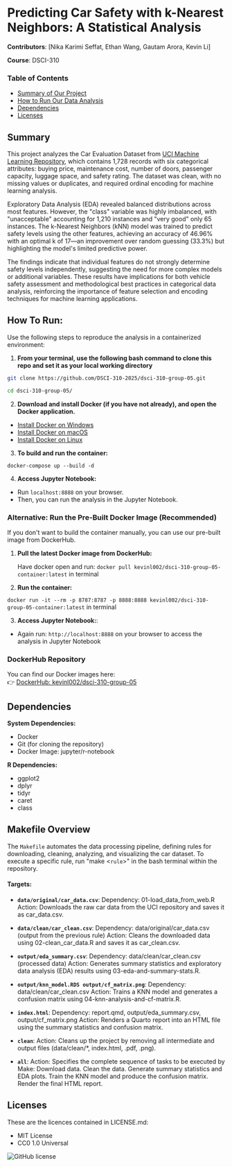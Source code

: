 # Predicting Car Safety with k-Nearest Neighbors: A Statistical Analysis

**Contributors**: [Nika Karimi Seffat, Ethan Wang, Gautam Arora, Kevin Li]

**Course**: DSCI-310   


### Table of Contents
- [Summary of Our Project](#summary)
- [How to Run Our Data Analysis](#how-to-run)
- [Dependencies](#dependencies)
- [Licenses](#licenses)

## Summary

This project analyzes the Car Evaluation Dataset from [UCI Machine Learning Repository](https://archive.ics.uci.edu/ml/datasets/Car+Evaluation), which contains 1,728 records with six categorical attributes: buying price, maintenance cost, number of doors, passenger capacity, luggage space, and safety rating. The dataset was clean, with no missing values or duplicates, and required ordinal encoding for machine learning analysis.

Exploratory Data Analysis (EDA) revealed balanced distributions across most features. However, the "class" variable was highly imbalanced, with "unacceptable" accounting for 1,210 instances and "very good" only 65 instances. The k-Nearest Neighbors (kNN) model was trained to predict safety levels using the other features, achieving an accuracy of 46.96% with an optimal k of 17—an improvement over random guessing (33.3%) but highlighting the model's limited predictive power.

The findings indicate that individual features do not strongly determine safety levels independently, suggesting the need for more complex models or additional variables. These results have implications for both vehicle safety assessment and methodological best practices in categorical data analysis, reinforcing the importance of feature selection and encoding techniques for machine learning applications.



## How To Run:

Use the following steps to reproduce the analysis in a containerized environment:

1. **From your terminal, use the following bash command to clone this repo and set it as your local working directory**

```bash
git clone https://github.com/DSCI-310-2025/dsci-310-group-05.git
```

```bash
cd dsci-310-group-05/
```

2. **Download and install Docker (if you have not already), and open the Docker application.**

- [Install Docker on Windows](https://docs.docker.com/docker-for-windows/install/)
- [Install Docker on macOS](https://docs.docker.com/docker-for-mac/install/)
- [Install Docker on Linux](https://docs.docker.com/engine/install/)

3. **To build and run the container:**

`docker-compose up --build -d`

4. **Access Jupyter Notebook:**

- Run `localhost:8888` on your browser.
- Then, you can run the analysis in the Jupyter Notebook.

### Alternative: Run the Pre-Built Docker Image (Recommended)
If you don't want to build the container manually, you can use our pre-built image from DockerHub.

1. **Pull the latest Docker image from DockerHub:**

   Have docker open and run: `docker pull kevinl002/dsci-310-group-05-container:latest` in terminal

2. **Run the container:**

 `docker run -it --rm -p 8787:8787 -p 8888:8888 kevinl002/dsci-310-group-05-container:latest` in terminal

3. **Access Jupyter Notebook:**:

- Again run: `http://localhost:8888` on your browser to access the analysis in Jupyter Notebook

### DockerHub Repository
You can find our Docker images here:  
👉 [DockerHub: kevinl002/dsci-310-group-05](https://hub.docker.com/r/kevinl002/dsci-310-group-05-container)

## Dependencies

**System Dependencies:**

- Docker
- Git (for cloning the repository)
- Docker Image: jupyter/r-notebook

**R Dependencies:**

- ggplot2
- dplyr
- tidyr
- caret
- class

## Makefile Overview

The `Makefile` automates the data processing pipeline, defining rules for downloading, cleaning, analyzing, and visualizing the car dataset. To execute a specific rule, run "make <`rule`>" in the bash terminal within the repository.

#### Targets:
- **`data/original/car_data.csv`**:
Dependency: 01-load_data_from_web.R
Action: Downloads the raw car data from the UCI repository and saves it as car_data.csv.

- **`data/clean/car_clean.csv`**:
Dependency: data/original/car_data.csv (output from the previous rule)
Action: Cleans the downloaded data using 02-clean_car_data.R and saves it as car_clean.csv.

- **`output/eda_summary.csv`**:
Dependency: data/clean/car_clean.csv (processed data)
Action: Generates summary statistics and exploratory data analysis (EDA) results using 03-eda-and-summary-stats.R.

- **`output/knn_model.RDS output/cf_matrix.png`**:
Dependency: data/clean/car_clean.csv
Action: Trains a KNN model and generates a confusion matrix using 04-knn-analysis-and-cf-matrix.R.

- **`index.html`**:
Dependency: report.qmd, output/eda_summary.csv, output/cf_matrix.png
Action: Renders a Quarto report into an HTML file using the summary statistics and confusion matrix.

- **`clean`**:
Action: Cleans up the project by removing all intermediate and output files (data/clean/*, index.html, .pdf, .png).

- **`all`**:
Action: Specifies the complete sequence of tasks to be executed by Make:
Download data.
Clean the data.
Generate summary statistics and EDA plots.
Train the KNN model and produce the confusion matrix.
Render the final HTML report.

## Licenses

These are the licences contained in LICENSE.md:

- MIT License
- CC0 1.0 Universal

![GitHub license](https://img.shields.io/github/license/DSCI-310-2025/dsci-310-group-7-data-dudes) 

